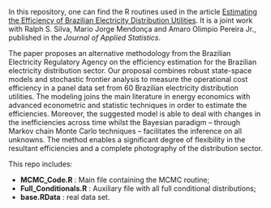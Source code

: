 In this repository, one can find the R routines used in the article [Estimating the Efficiency of Brazilian Electricity Distribution Utilities](https://doi.org/10.1080/02664763.2021.1890000). It is a joint work with Ralph S. Silva, Mario Jorge Mendonça and Amaro Olimpio Pereira Jr., published in the _Journal of Applied Statistics_.

The paper proposes an alternative methodology from the Brazilian Electricity Regulatory Agency on the efficiency estimation for the Brazilian electricity distribution sector. Our proposal combines robust state-space models and stochastic frontier analysis to measure the operational cost efficiency in a panel data set from 60 Brazilian electricity distribution utilities. The modeling joins the main literature in energy economics with advanced econometric and statistic techniques in order to estimate the efficiencies. Moreover, the suggested model is able to deal with changes in the inefficiencies across time whilst the Bayesian paradigm – through Markov chain Monte Carlo techniques – facilitates the inference on all unknowns. The method enables a significant degree of flexibility in the resultant efficiencies and a complete photography of the distribution sector.

This repo includes:

- **MCMC_Code.R** : Main file containing the MCMC routine; 
- **Full_Conditionals.R** : Auxiliary file with all full conditional distributions;
- **base.RData** : real data set.
